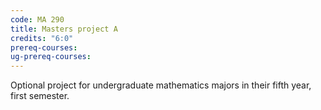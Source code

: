 ```yaml
---
code: MA 290
title: Masters project A
credits: "6:0"
prereq-courses: 
ug-prereq-courses: 
---
```




 Optional project for undergraduate mathematics majors in their fifth year, first semester.
